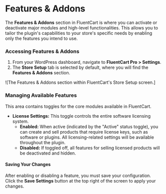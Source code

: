 # Features & Addons

The **Features & Addons** section in FluentCart is where you can activate or deactivate major modules and high-level functionalities. This allows you to tailor the plugin's capabilities to your store's specific needs by enabling only the features you intend to use.

### Accessing Features & Addons

1.  From your WordPress dashboard, navigate to **FluentCart Pro > Settings**.
2.  The **Store Setup** tab is selected by default, where you will find the **Features & Addons** section.

![The Features & Addons section within FluentCart's Store Setup screen.]

### Managing Available Features

This area contains toggles for the core modules available in FluentCart.

* **License Settings:** This toggle controls the entire software licensing system.
    * **Enabled:** When active (indicated by the "Active" status toggle), you can create and sell products that require license keys, such as software or plugins. All licensing-related settings will be available throughout the plugin.
    * **Disabled:** If toggled off, all features for selling licensed products will be deactivated and hidden.

#### Saving Your Changes

After enabling or disabling a feature, you must save your configuration. Click the **Save Settings** button at the top right of the screen to apply your changes.